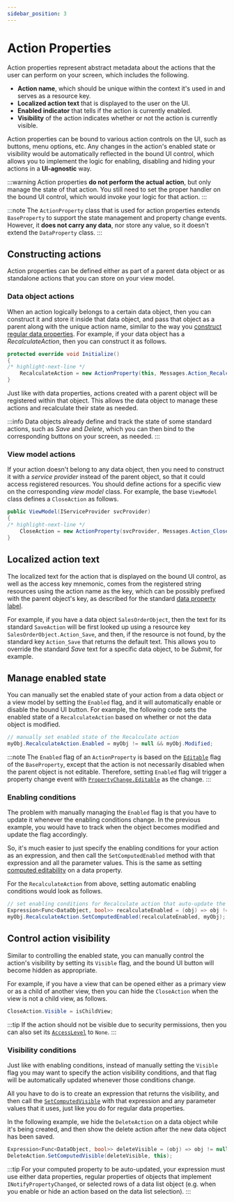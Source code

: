 ```yaml
---
sidebar_position: 3
---
```


# Action Properties

Action properties represent abstract metadata about the actions that the user can perform on your screen, which includes the following.
- **Action name**, which should be unique within the context it's used in and serves as a resource key.
- **Localized action text** that is displayed to the user on the UI.
- **Enabled indicator** that tells if the action is currently enabled.
- **Visibility** of the action indicates whether or not the action is currently visible.

Action properties can be bound to various action controls on the UI, such as buttons, menu options, etc. Any changes in the action's enabled state or visibility would be automatically reflected in the bound UI control, which allows you to implement the logic for enabling, disabling and hiding your actions in a **UI-agnostic** way.

:::warning
Action properties **do not perform the actual action**, but only manage the state of that action. You still need to set the proper handler on the bound UI control, which would invoke your logic for that action.
:::

:::note
The `ActionProperty` class that is used for action properties extends `BaseProperty` to support the state management and property change events. However, it **does not carry any data**, nor store any value, so it doesn't extend the `DataProperty` class.
:::

## Constructing actions

Action properties can be defined either as part of a parent data object or as standalone actions that you can store on your view model.

### Data object actions

When an action logically belongs to a certain data object, then you can construct it and store it inside that data object, and pass that object as a parent along with the unique action name, similar to the way you [construct regular data properties](base#initialization-and-description). For example, if your data object has a *RecalculateAction*, then you can construct it as follows.

```cs title="MyDataObject.cs"
protected override void Initialize()
{
/* highlight-next-line */
    RecalculateAction = new ActionProperty(this, Messages.Action_Recalculate);
}
```

Just like with data properties, actions created with a parent object will be registered within that object. This allows the data object to manage these actions and recalculate their state as needed.

:::info
Data objects already define and track the state of some standard actions, such as *Save* and *Delete*, which you can then bind to the corresponding buttons on your screen, as needed.
:::

### View model actions

If your action doesn't belong to any data object, then you need to construct it with a *service provider* instead of the parent object, so that it could access registered resources. You should define actions for a specific view on the corresponding *view model* class. For example, the base `ViewModel` class defines a `CloseAction` as follows.

```cs
public ViewModel(IServiceProvider svcProvider)
{
/* highlight-next-line */
    CloseAction = new ActionProperty(svcProvider, Messages.Action_Close);
}
```

## Localized action text

The localized text for the action that is displayed on the bound UI control, as well as the access key mnemonic, comes from the registered string resources using the action name as the key, which can be possibly prefixed with the parent object's key, as described for the standard [data property label](base#property-label).

For example, if you have a data object `SalesOrderObject`, then the text for its standard `SaveAction` will be first looked up using a resource key `SalesOrderObject.Action_Save`, and then, if the resource is not found, by the standard key `Action_Save` that returns the default text. This allows you to override the standard *Save* text for a specific data object, to be *Submit*, for example.

## Manage enabled state

You can manually set the enabled state of your action from a data object or a view model by setting the `Enabled` flag, and it will automatically enable or disable the bound UI button. For example, the following code sets the enabled state of a `RecalculateAction` based on whether or not the data object is modified.

```cs
// manually set enabled state of the Recalculate action
myObj.RecalculateAction.Enabled = myObj != null && myObj.Modified;
```

:::note
The `Enabled` flag of an `ActionProperty` is based on the [`Editable`](base#property-editability) flag of the `BaseProperty`, except that the action is not necessarily disabled when the parent object is not editable. Therefore, setting `Enabled` flag will trigger a property change event with [`PropertyChange.Editable`](base#property-changes) as the change.
:::

### Enabling conditions

The problem with manually managing the `Enabled` flag is that you have to update it whenever the enabling conditions change. In the previous example, you would have to track when the object becomes modified and update the flag accordingly.

So, it's much easier to just specify the enabling conditions for your action as an expression, and then call the `SetComputedEnabled` method with that expression and all the parameter values. This is the same as setting [computed editability](base#computed-editability) on a data property.

For the `RecalculateAction` from above, setting automatic enabling conditions would look as follows.

```cs
// set enabling conditions for Recalculate action that auto-update the enabled state
Expression<Func<DataObject, bool>> recalculateEnabled = (obj) => obj != null && obj.Modified;
myObj.RecalculateAction.SetComputedEnabled(recalculateEnabled, myObj);
```

## Control action visibility

Similar to controlling the enabled state, you can manually control the action's visibility by setting its `Visible` flag, and the bound UI button will become hidden as appropriate.

For example, if you have a view that can be opened either as a primary view or as a child of another view, then you can hide the `CloseAction` when the view is not a child view, as follows.

```cs
CloseAction.Visible = isChildView;
```

:::tip
If the action should not be visible due to security permissions, then you can also set its [`AccessLevel`](base#access) to `None`.
:::

### Visibility conditions

Just like with enabling conditions, instead of manually setting the `Visible` flag you may want to specify the action visibility conditions, and that flag will be automatically updated whenever those conditions change.

All you have to do is to create an expression that returns the visibility, and then call the [`SetComputedVisible`](base#computed-visibility) with that expression and any parameter values that it uses, just like you do for regular data properties.

In the following example, we hide the `DeleteAction` on a data object while it's being created, and then show the delete action after the new data object has been saved.

```cs
Expression<Func<DataObject, bool>> deleteVisible = (obj) => obj != null && !obj.IsNew;
DeleteAction.SetComputedVisible(deleteVisible, this);
```

:::tip
For your computed property to be auto-updated, your expression must use either data properties, regular properties of objects that implement `INotifyPropertyChanged`, or selected rows of a data list object (e.g. when you enable or hide an action based on the data list selection).
:::